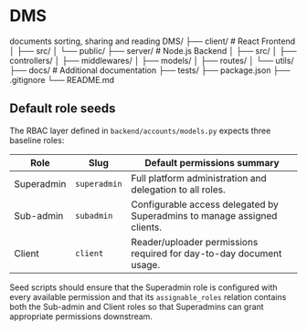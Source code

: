 # DMS
documents sorting, sharing and reading
DMS/
 ├── client/              # React Frontend
 │   ├── src/
 │   └── public/
 ├── server/              # Node.js Backend
 │   ├── src/
 │   ├── controllers/
 │   ├── middlewares/
 │   ├── models/
 │   ├── routes/
 │   └── utils/
 ├── docs/                # Additional documentation
 ├── tests/
 ├── package.json
 ├── .gitignore
 └── README.md

## Default role seeds

The RBAC layer defined in `backend/accounts/models.py` expects three baseline roles:

| Role        | Slug         | Default permissions summary |
|-------------|--------------|------------------------------|
| Superadmin  | `superadmin` | Full platform administration and delegation to all roles. |
| Sub-admin   | `subadmin`   | Configurable access delegated by Superadmins to manage assigned clients. |
| Client      | `client`     | Reader/uploader permissions required for day-to-day document usage. |

Seed scripts should ensure that the Superadmin role is configured with every available
permission and that its `assignable_roles` relation contains both the Sub-admin and
Client roles so that Superadmins can grant appropriate permissions downstream.

